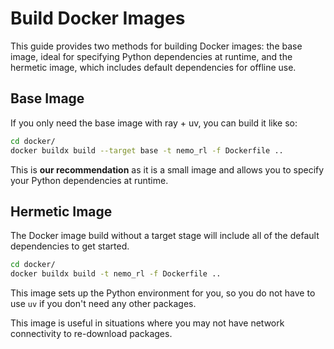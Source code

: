 # Build Docker Images

This guide provides two methods for building Docker images: the base image, ideal for specifying Python dependencies at runtime, and the hermetic image, which includes default dependencies for offline use.

## Base Image

If you only need the base image with ray + uv, you can build it like so:

```sh
cd docker/
docker buildx build --target base -t nemo_rl -f Dockerfile ..
```

This is **our recommendation** as it is a small image and allows you to specify your Python dependencies at runtime.

## Hermetic Image

The Docker image build without a target stage will include all of the default dependencies to get started.

```sh
cd docker/
docker buildx build -t nemo_rl -f Dockerfile ..
```

This image sets up the Python environment for you, so you do not have to use `uv` if you don't need
any other packages.

This image is useful in situations where you may not have network connectivity to re-download packages.
